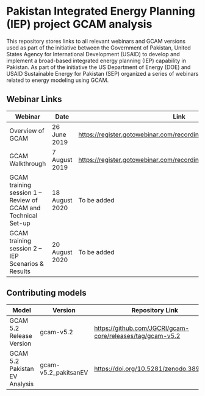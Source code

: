 # Pakistan Integrated Energy Planning (IEP) project GCAM analysis
This repository stores links to all relevant webinars and GCAM versions used as part of the initiative between the Government of Pakistan, United States Agency for International Development (USAID) to develop and implement a broad-based integrated energy planning (IEP) capability in Pakistan. As part of the initiative the US Department of Energy (DOE) and USAID Sustainable Energy for Pakistan (SEP) organized a series of webinars related to energy modeling using GCAM.

## Webinar Links
| Webinar | Date | Link |
|-------|---------|-----------------|
| Overview of GCAM | 26 June 2019 | https://register.gotowebinar.com/recording/2893695101765080835 |
| GCAM Walkthrough | 7 August 2019 | https://register.gotowebinar.com/recording/3195779325354764290 |
| GCAM training session 1 – Review of GCAM and Technical Set-up | 18 August 2020 | To be added |
| GCAM training session 2 – IEP Scenarios & Results | 20 August 2020 | To be added |

## Contributing models
| Model | Version | Repository Link | DOI |
|-------|---------|-----------------|-----|
| GCAM 5.2 Release Version | gcam-v5.2 | https://github.com/JGCRI/gcam-core/releases/tag/gcam-v5.2 | [![DOI](https://zenodo.org/badge/DOI/10.5281/zenodo.3528353.svg)](https://doi.org/10.5281/zenodo.3528353) |
| GCAM 5.2 Pakistan EV Analysis | gcam-v5.2_pakitsanEV | https://doi.org/10.5281/zenodo.3897519 | https://doi.org/10.5281/zenodo.3897519 |
